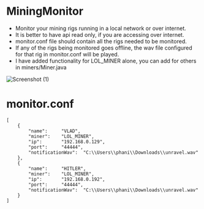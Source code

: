 # MiningMonitor

- Monitor your mining rigs running in a local network or over internet.
- It is better to have api read only, if you are accessing over internet.
- monitor.conf file should contain all the rigs needed to be monitored.
- If any of the rigs being monitored goes offline, the wav file configured for that rig in monitor.conf will be played.
- I have added functionality for LOL_MINER alone, you can add for others in miners/Miner.java

![Screenshot (1)](https://user-images.githubusercontent.com/46281355/157230801-fa68baa3-5d2f-4ea6-9739-bca23f98cdf7.png)

# monitor.conf

```
[
    {
        "name":     "VLAD",
        "miner":    "LOL_MINER",
        "ip":       "192.168.0.129",
        "port":     "44444",
        "notificationWav":  "C:\\Users\\phani\\Downloads\\unravel.wav"
    },
    {
        "name":     "HITLER",
        "miner":    "LOL_MINER",
        "ip":       "192.168.0.192",
        "port":     "44444",
        "notificationWav":  "C:\\Users\\phani\\Downloads\\unravel.wav"
    }
]
```
